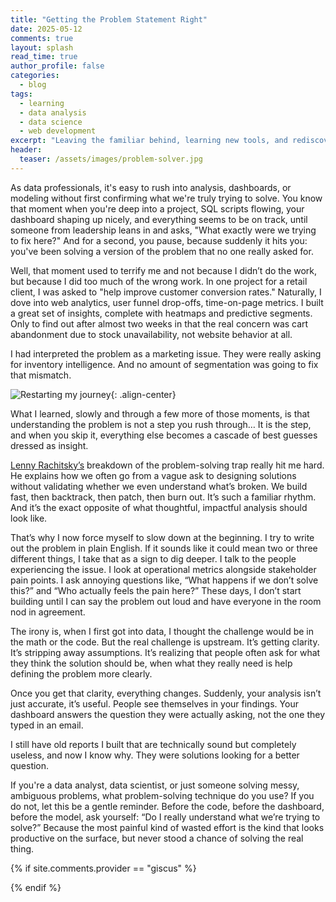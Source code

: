 ```yaml
---
title: "Getting the Problem Statement Right"
date: 2025-05-12
comments: true
layout: splash
read_time: true
author_profile: false
categories:
  - blog
tags:
  - learning
  - data analysis
  - data science
  - web development
excerpt: "Leaving the familiar behind, learning new tools, and rediscovering myself through data. Here's where I am and where I'm going."
header:
  teaser: /assets/images/problem-solver.jpg
---
```


As data professionals, it's easy to rush into analysis, dashboards, or modeling without first confirming what we're truly trying to solve. You know that moment when you're deep into a project, SQL scripts flowing, your dashboard shaping up nicely, and everything seems to be on track, until someone from leadership leans in and asks, "What exactly were we trying to fix here?" And for a second, you pause, because suddenly it hits you: you've been solving a version of the problem that no one really asked for.

Well, that moment used to terrify me and not because I didn’t do the work, but because I did too much of the wrong work. In one project for a retail client, I was asked to "help improve customer conversion rates." Naturally, I dove into web analytics, user funnel drop-offs, time-on-page metrics. I built a great set of insights, complete with heatmaps and predictive segments. Only to find out after almost two weeks in that the real concern was cart abandonment due to stock unavailability, not website behavior at all.

I had interpreted the problem as a marketing issue. They were really asking for inventory intelligence. And no amount of segmentation was going to fix that mismatch.

![Restarting my journey](/assets/images/problem-statement.jpg){: .align-center}

What I learned, slowly and through a few more of those moments, is that understanding the problem is not a step you rush through… It is the step, and when you skip it, everything else becomes a cascade of best guesses dressed as insight.

[Lenny Rachitsky’s](https://www.lennysnewsletter.com/p/a-three-step-framework-for-solving) breakdown of the problem-solving trap really hit me hard. He explains how we often go from a vague ask to designing solutions without validating whether we even understand what’s broken. We build fast, then backtrack, then patch, then burn out. It’s such a familiar rhythm. And it’s the exact opposite of what thoughtful, impactful analysis should look like.

That’s why I now force myself to slow down at the beginning. I try to write out the problem in plain English. If it sounds like it could mean two or three different things, I take that as a sign to dig deeper. I talk to the people experiencing the issue. I look at operational metrics alongside stakeholder pain points. I ask annoying questions like, “What happens if we don’t solve this?” and “Who actually feels the pain here?” These days, I don’t start building until I can say the problem out loud and have everyone in the room nod in agreement.

The irony is, when I first got into data, I thought the challenge would be in the math or the code. But the real challenge is upstream. It’s getting clarity. It’s stripping away assumptions. It’s realizing that people often ask for what they think the solution should be, when what they really need is help defining the problem more clearly.

Once you get that clarity, everything changes. Suddenly, your analysis isn’t just accurate, it’s useful. People see themselves in your findings. Your dashboard answers the question they were actually asking, not the one they typed in an email.

I still have old reports I built that are technically sound but completely useless, and now I know why. They were solutions looking for a better question.

If you're a data analyst, data scientist, or just someone solving messy, ambiguous problems, what problem-solving technique do you use? If you do not, let this be a gentle reminder. Before the code, before the dashboard, before the model, ask yourself: “Do I really understand what we’re trying to solve?” Because the most painful kind of wasted effort is the kind that looks productive on the surface, but never stood a chance of solving the real thing.

{% if site.comments.provider == "giscus" %}
  <script src="https://giscus.app/client.js"
          data-repo="{{ site.comments.giscus.repo }}"
          data-repo-id="{{ site.comments.giscus.repo_id }}"
          data-category="{{ site.comments.giscus.category }}"
          data-category-id="{{ site.comments.giscus.category_id }}"
          data-mapping="{{ site.comments.giscus.mapping }}"
          data-reactions-enabled="{{ site.comments.giscus.reactions_enabled }}"
          data-emit-metadata="{{ site.comments.giscus.emit_metadata }}"
          data-input-position="{{ site.comments.giscus.input_position }}"
          data-theme="{{ site.comments.giscus.theme }}"
          data-lang="{{ site.comments.giscus.lang }}"
          data-loading="{{ site.comments.giscus.loading }}"
          crossorigin="{{ site.comments.giscus.crossorigin }}"
          async>
  </script>
{% endif %}
